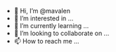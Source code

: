 - 👋 Hi, I’m @mavalen
- 👀 I’m interested in ...
- 🌱 I’m currently learning ...
- 💞️ I’m looking to collaborate on ...
- 📫 How to reach me ...

<!---
mavalen/mavalen is a ✨ special ✨ repository because its `README.md` (this file) appears on your GitHub profile.
You can click the Preview link to take a look at your changes.
--->
